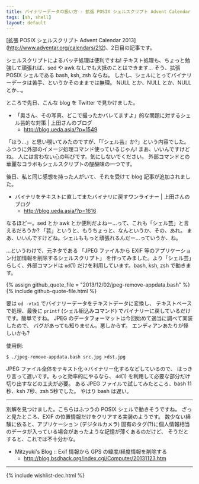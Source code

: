 ```yaml
---
title: バイナリーデータの扱い方 - 拡張 POSIX シェルスクリプト Advent Calendar 2013
tags: [sh, shell]
layout: default
---
```


[拡張 POSIX シェルスクリプト Advent Calendar 2013]
(http://www.adventar.org/calendars/212)、2日目の記事です。

シェルスクリプトによるバッチ処理は便利ですね!
テキスト処理も、ちょっと勉強して頑張れば、sed や awk なしでも大抵のことはできます…
そう、拡張 POSIX シェルである bash, ksh, zsh ならね。
しかし、シェルにとってバイナリーデータは苦手、というかそのままでは無理。
NULL とか、NULL とか、NULL とか…。

ところで先日、こんな blog を Twitter で見かけました。

  * 「奥さん、その写真、どこで撮ったかバレてますよ」的な問題に対するシェル芸的な対策 | 上田さんのブログ
    * http://blog.ueda.asia/?p=1549

「ほう…」と思い覗いてみたのですが、「『シェル芸』か?」という内容でした。
ふつうに外部のイメージ処理コマンド使っているじゃん! まあ、いいんですけどね。
人には言わない心の叫びです。気にしないでください。
外部コマンドとの華麗なコラボもシェルスクリプトの醍醐味の一つです。

後日、私と同じ感想を持った人がいて、それを受けて blog 記事が追加されました。

  * バイナリをテキストに直してまたバイナリに戻すワンライナー | 上田さんのブログ
    * http://blog.ueda.asia/?p=1616

なるほどー。sed とか awk とか便利だよねー…って、これも「シェル芸」と言えるだろうか?
「芸」というと、もうちょっと、なんというか、その、あれ。
まあ、いいんですけどね。シェルももっと頑張れるんだー…っていうか、ね。

…というわけで、元ネタである
「JPEG ファイルから EXIF 等のアプリケーション付加情報を削除するシェルスクリプト」
を作ってみました。より「シェル芸」らしく、外部コマンドは `od`(1)
だけを利用しています。bash, ksh, zsh で動きます。

{% assign github_quote_file = "2013/12/02/jpeg-remove-appdata.bash" %}
{% include github-quote-file.html %}

要は `od -vtx1` でバイナリーデータをテキストデータに変換し、
テキストベースで処理、最後に `printf` (シェル組込みコマンド)
でバイナリーに戻しているだけです。簡単ですね。
JPEG のデータフォーマットは今回始めて適当に調べて実装したので、
バグがあっても知りません。悪しからず。
エンディアンあたりが怪しいかも?

使用例:

``` console
$ ./jpeg-remove-appdata.bash src.jpg >dst.jpg
```

JPEG ファイル全体をテキスト化→バイナリー化するなどしているので、
はっきり言って遅いです。もっと効率的にやるなら、
`dd`(1) を利用して必要な部分だけ切り出すなどの工夫が必要。
ある JPEG ファイルで試してみたところ、bash 11秒、ksh 7秒、zsh 5秒でした。
やはり bash は遅い。

* * *

別解を見つけました。こちらはふつうの POSIX シェルで動きそうですね。
ざっと見たところ、EXIF の位置情報だけをクリアする実装のようです。
数少ない経験に依ると、アプリケーション (デジタルカメラ)
固有のタグ(?)に個人情報相当のデータが入っている場合があったような記憶が薄くあるのだけど、
そうだとすると、これでは不十分かな。

  * Mitzyuki's Blog :: Exif 情報から GPS の緯度/経度情報を削除する
    * http://blog.bsdhack.org/index.cgi/Computer/20131123.htm

* * *

{% include wishlist-dec.html %}


